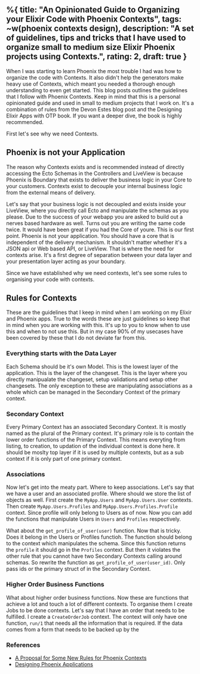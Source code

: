 %{
  title: "An Opinionated Guide to Organizing your Elixir Code with Phoenix Contexts",
  tags: ~w(phoenix contexts design),
  description: "A set of guidelines, tips and tricks that I have used to organize small to medium size Elixir Phoenix projects using Contexts.",
  rating: 2,
  draft: true
}
---

When I was starting to learn Phoenix the most trouble I had was how to organize the code with Contexts. It also didn't help the generators make heavy use of Contexts, which meant you needed a thorough enough understanding to even get started. This blog posts outlines the guidelines that I follow with Phoenix Contexts. Keep in mind that this is a personal opinionated guide and used in small to medium projects that I work on. It's a combination of rules from the Devon Estes blog post and the Designing Elixir Apps with OTP book. If you want a deeper dive, the book is highly recommended.

First let's see why we need Contexts.

## Phoenix is not your Application
The reason why Contexts exists and is recommended instead of directly accessing the Ecto Schemas in the Controllers and LiveView is because Phoenix is Boundary that exists to deliver the business logic in your Core to your customers. Contexts exist to decouple your internal business logic from the external means of delivery. 

Let's say that your business logic is not decoupled and exists inside your LiveView, where you directly call Ecto and manipulate the schemas as you please. Due to the success of your webapp you are asked to build out a nerves based hardware as well. Turns out you are writing the same code twice. It would have been great if you had the Core of youre. This is our first point. Phoenix is not your application. You should have a core that is independent of the delivery mechanism. It shouldn't matter whether it's a JSON api or Web based API, or LiveView. That is where the need for contexts arise. It's a first degree of separation between your data layer and your presentation layer acting as your boundary.

Since we have established why we need contexts, let's see some rules to organising your code with contexts.

## Rules for Contexts
These are the guidelines that I keep in mind when I am working on my Elixir and Phoenix apps. True to the words these are just guidelines so keep that in mind when you are working with this. It's up to you to know when to use this and when to not use this. But in my case 90% of my usecases have been covered by these that I do not deviate far from this.


### Everything starts with the Data Layer
Each Schema should be it's own Model. This is the lowest layer of the application. This is the layer of the changeset. This is the layer where you directly manipualate the changeset, setup validations and setup other changesets. The only exception to these are manipulating associations as a whole which can be managed in the Secondary Context of the primary context.

### Secondary Context
Every Primary Context has an associated Secondary Context. It is mostly named as the plural of the Primary context. It's primary role is to contain the lower order functions of the Primary Context. This means everyting from listing, to creation, to updation of the individual context is done here. It should be moslty top layer if it is used by multiple contexts, but as a sub context if it is only part of one primary context.

### Associations
Now let's get into the meaty part. Where to keep associations. Let's say that we have a user and an associated profile. Where should we store the list of objects as well. First create the `MyApp.Users` and `MyApp.Users.User` contexts. Then create `MyApp.Users.Profiles` and `MyApp.Users.Profiles.Profile` context. Since profile will only belong to Users as of now. Now you can add the functions that manipulate Users in `Users` and `Profiles` respectively.

What about the `get_profile_of_user(user)` function. Now that is tricky. Does it belong in the Users or Profiles functioh. The function should belong to the context which manipulates the schema. Since this function returns the `profile` it should go in the `Profiles` context. But then it violates the other rule that you cannot have two Secondary Contexts calling around schemas. So rewrite the function as `get_profile_of_user(user_id)`. Only pass ids or the primary struct of in the Secondary Context.

### Higher Order Business Functions
What about higher order business functions. Now these are functions that achieve a lot and touch a lot of different contexts. To organise them I create Jobs to be done contexts. Let's say that I have an order that needs to be fulfilled. I create a `CreateOrderJob` context. The context will only have one function, `run/1` that needs all the information that is required. If the data comes from a form that needs to be backed up by the

### References
 - [A Proposal for Some New Rules for Phoenix Contexts](https://devonestes.com/a-proposal-for-context-rules)
 - [Designing Phoenix Applications]()
